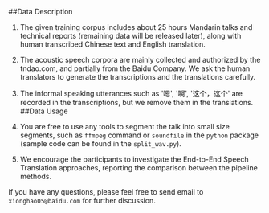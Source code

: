 ##Data Description
1. The given training corpus includes about 25 hours Mandarin talks and technical reports (remaining data will be released later), along with human transcribed Chinese text and English translation.

2. The acoustic speech corpora are mainly collected and authorized by the tndao.com, and partially from the Baidu Company. We ask the human translators to generate the transcriptions and the translations carefully.

3. The informal speaking utterances such as '嗯', '啊', '这个，这个' are recorded in the transcriptions, but we remove them in the translations.
##Data Usage
1. You are free to use any tools to segment the talk into small size segments, such as ``ffmpeg`` command or ``soundfile`` in the ``python`` package (sample code can be found in the `split_wav.py`).

2. We encourage the participants to investigate the End-to-End Speech Translation approaches, reporting the comparison between the pipeline methods.

If you have any questions, please feel free to send email to `xionghao05@baidu.com` for further discussion.